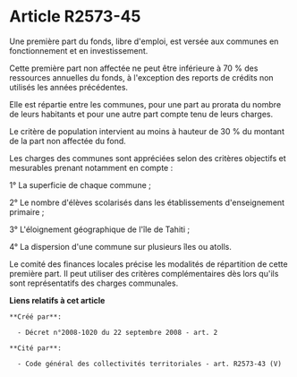 # Article R2573-45

Une première part du fonds, libre d'emploi, est versée aux communes en fonctionnement et en investissement. 

Cette première part non affectée ne peut être inférieure à 70 % des ressources annuelles du fonds, à l'exception des reports
de crédits non utilisés les années précédentes. 

Elle est répartie entre les communes, pour une part au prorata du nombre de leurs habitants et pour une autre part compte
tenu de leurs charges. 

Le critère de population intervient au moins à hauteur de 30 % du montant de la part non affectée du fond. 

Les charges des communes sont appréciées selon des critères objectifs et mesurables prenant notamment en compte : 

1° La superficie de chaque commune ; 

2° Le nombre d'élèves scolarisés dans les établissements d'enseignement primaire ; 

3° L'éloignement géographique de l'île de Tahiti ; 

4° La dispersion d'une commune sur plusieurs îles ou atolls. 

Le comité des finances locales précise les modalités de répartition de cette première part. Il peut utiliser des critères
complémentaires dès lors qu'ils sont représentatifs des charges communales.

**Liens relatifs à cet article**

	**Créé par**:

	  - Décret n°2008-1020 du 22 septembre 2008 - art. 2

	**Cité par**:

	  - Code général des collectivités territoriales - art. R2573-43 (V)
